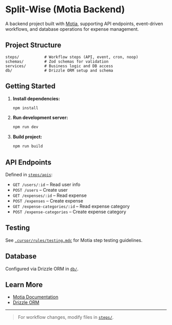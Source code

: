 # Split-Wise (Motia Backend)

A backend project built with [Motia](https://www.motia.dev/), supporting API endpoints, event-driven workflows, and database operations for expense management.

## Project Structure

```
steps/           # Workflow steps (API, event, cron, noop)
schemas/         # Zod schemas for validation
services/        # Business logic and DB access
db/              # Drizzle ORM setup and schema
```

## Getting Started

1. **Install dependencies:**
	```sh
	npm install
	```

2. **Run development server:**
	```sh
	npm run dev
	```

3. **Build project:**
	```sh
	npm run build
	```

## API Endpoints

Defined in [`steps/apis`](steps/apis):

- `GET /users/:id` – Read user info
- `POST /users` – Create user
- `GET /expenses/:id` – Read expense
- `POST /expenses` – Create expense
- `GET /expense-categories/:id` – Read expense category
- `POST /expense-categories` – Create expense category

## Testing

See [`.cursor/rules/testing.mdc`](.cursor/rules/testing.mdc) for Motia step testing guidelines.

## Database

Configured via Drizzle ORM in [`db/`](db/).

## Learn More

- [Motia Documentation](https://www.motia.dev/docs/)
- [Drizzle ORM](https://orm.drizzle.team/)

---

> For workflow changes, modify files in [`steps/`](steps/).
